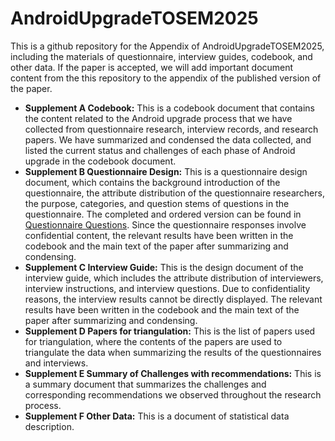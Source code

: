 # AndroidUpgradeTOSEM2025
This is a github repository for the Appendix of AndroidUpgradeTOSEM2025, including the materials of questionnaire, interview guides, codebook, and other data. If the paper is accepted, we will add important document content from the this repository to the appendix of the published version of the paper.
- **Supplement A Codebook:** This is a codebook document that contains the content related to the Android upgrade process that we have collected from questionnaire research, interview records, and research papers. We have summarized and condensed the data collected, and listed the current status and challenges of each phase of Android upgrade in the codebook document.
- **Supplement B Questionnaire Design:** This is a questionnaire design document, which contains the background introduction of the questionnaire, the attribute distribution of the questionnaire researchers, the purpose, categories, and question stems of questions in the questionnaire. The completed and ordered version can be found in [Questionnaire Questions](./Questionnaire%20Questions.md). Since the questionnaire responses involve confidential content, the relevant results have been written in the codebook and the main text of the paper after summarizing and condensing.
- **Supplement C Interview Guide:** This is the design document of the interview guide, which includes the attribute distribution of interviewers, interview instructions, and interview questions. Due to confidentiality reasons, the interview results cannot be directly displayed. The relevant results have been written in the codebook and the main text of the paper after summarizing and condensing.
- **Supplement D Papers for triangulation:** This is the list of papers used for triangulation, where the contents of the papers are used to triangulate the data when summarizing the results of the questionnaires and interviews.
- **Supplement E Summary of Challenges with recommendations:** This is a summary document that summarizes the challenges and corresponding recommendations we observed throughout the research process.
- **Supplement F Other Data:** This is a document of statistical data description.
